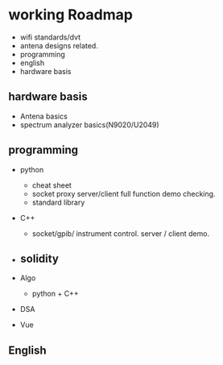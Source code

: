 # working Roadmap
- wifi standards/dvt
- antena designs related.
- programming
- english
- hardware basis
## hardware basis
- Antena basics
- spectrum analyzer basics(N9020/U2049)

## programming
- python
    - cheat sheet
    - socket proxy server/client full function demo checking.
    - standard library 

- C++

    - socket/gpib/ instrument control. server / client demo.
- solidity
    - 
- Algo
    - python + C++
- DSA
- Vue

## English